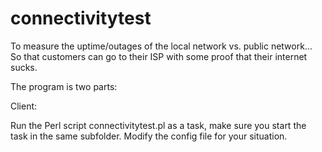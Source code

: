 # connectivitytest
To measure the uptime/outages of the local network vs. public network... So that customers can go to their ISP with some proof that their internet sucks.


The program is two parts: 

Client:

Run the Perl script connectivitytest.pl as a task, make sure you start the task in the same subfolder. Modify the config file for your situation.
